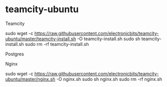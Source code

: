 # teamcity-ubuntu

Teamcity

sudo wget -c https://raw.githubusercontent.com/electronicbits/teamcity-ubuntu/master/teamcity-install.sh -O teamcity-install.sh
sudo sh teamcity-install.sh
sudo rm -rf teamcity-install.sh

Postgres

Nginx

sudo wget -c https://raw.githubusercontent.com/electronicbits/teamcity-ubuntu/master/nginx.sh -O nginx.sh
sudo sh nginx.sh
sudo rm -rf nginx.sh
